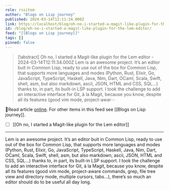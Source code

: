 ```yaml
---
role: rssitem
author: "Blogs on Lisp journey"
published: 2024-03-14T12:11:34.000Z
link: https://localhost/blog/oh-no-i-started-a-magit-like-plugin-for-the-lem-editor/
id: /blog/oh-no-i-started-a-magit-like-plugin-for-the-lem-editor/
feed: "[[Blogs on Lisp journey]]"
tags: []
pinned: false
---
```

> [!abstract] Oh no, I started a Magit-like plugin for the Lem editor - 2024-03-14T12:11:34.000Z
> Lem is an awesome project. It’s an editor buit in Common Lisp, ready to use out of the box for Common Lisp, that supports more languages and modes (Python, Rust, Elixir, Go, JavaScript, TypeScript, Haskell, Java, Nim, Dart, OCaml, Scala, Swift, shell, asm, but also markdown, ascii, JSON, HTML and CSS, SQL…) thanks to, in part, its built-in LSP support. I took the challenge to add an interactive interface for Git, à la Magit, because you know, despite all its features (good vim mode, project-awar⋯

🔗Read article [online](https://localhost/blog/oh-no-i-started-a-magit-like-plugin-for-the-lem-editor/). For other items in this feed see [[Blogs on Lisp journey]].

- [ ] [[Oh no, I started a Magit-like plugin for the Lem editor]]
- - -
Lem is an awesome project. It’s an editor buit in Common Lisp, ready to use out of the box for Common Lisp, that supports more languages and modes (Python, Rust, Elixir, Go, JavaScript, TypeScript, Haskell, Java, Nim, Dart, OCaml, Scala, Swift, shell, asm, but also markdown, ascii, JSON, HTML and CSS, SQL…) thanks to, in part, its built-in LSP support. I took the challenge to add an interactive interface for Git, à la Magit, because you know, despite all its features (good vim mode, project-aware commands, grep, file tree view and directory mode, multiple cursors, tabs…), there’s so much an editor should do to be useful all day long.